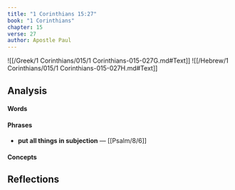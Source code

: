 ```yaml
---
title: "1 Corinthians 15:27"
book: "1 Corinthians"
chapter: 15
verse: 27
author: Apostle Paul
---
```

![[/Greek/1 Corinthians/015/1 Corinthians-015-027G.md#Text]]
![[/Hebrew/1 Corinthians/015/1 Corinthians-015-027H.md#Text]]

## Analysis

#### Words

#### Phrases
- **put all things in subjection** — [[Psalm/8/6]]

#### Concepts

## Reflections
